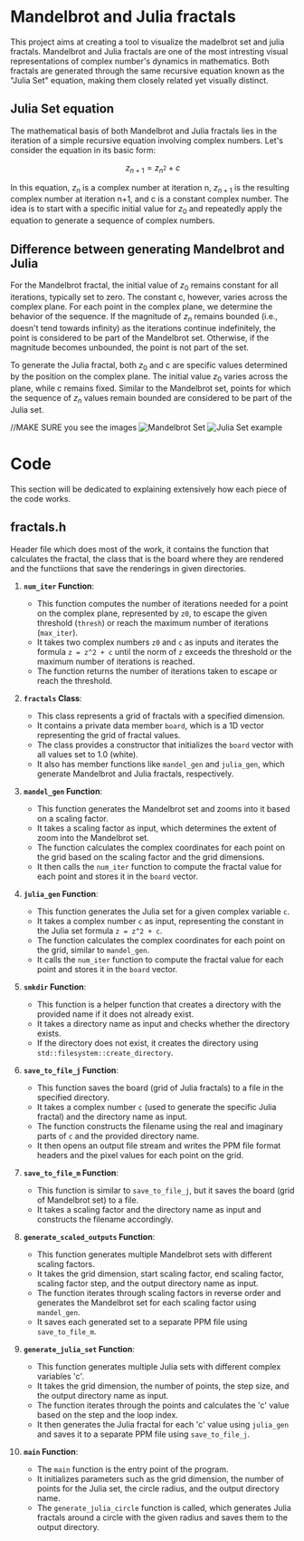 # Mandelbrot and Julia fractals

This project aims at creating a tool to visualize the madelbrot set and julia fractals.
Mandelbrot and Julia fractals are one of the most intresting visual representations of complex number's dynamics in mathematics. Both fractals are generated through the same recursive equation known as the "Julia Set" equation, making them closely related yet visually distinct.

## Julia Set equation

The mathematical basis of both Mandelbrot and Julia fractals lies in the iteration of a simple recursive equation involving complex numbers. Let's consider the equation in its basic form:

$$z_{n+1} = z_{n^{2}} + c$$

In this equation, $z_{n}$ is a complex number at iteration n, $z_{n+1}$ is the resulting complex number at iteration n+1, and c is a constant complex number. The idea is to start with a specific initial value for $z_{0}$ and repeatedly apply the equation to generate a sequence of complex numbers.

## Difference between generating Mandelbrot and Julia

For the Mandelbrot fractal, the initial value of $z_{0}$ remains constant for all iterations, typically set to zero. The constant c, however, varies across the complex plane. For each point in the complex plane, we determine the behavior of the sequence. If the magnitude of $z_{n}$ remains bounded (i.e., doesn't tend towards infinity) as the iterations continue indefinitely, the point is considered to be part of the Mandelbrot set. Otherwise, if the magnitude becomes unbounded, the point is not part of the set.

To generate the Julia fractal, both $z_{0}$ and c are specific values determined by the position on the complex plane. The initial value $z_{0}$ varies across the plane, while c remains fixed. Similar to the Mandelbrot set, points for which the sequence of $z_{n}$ values remain bounded are considered to be part of the Julia set.


//MAKE SURE you see the images
![Mandelbrot Set](https://github.com/Isi2000/EZFRACTALS/blob/main/IMAGES/output_scaling_1.000000.ppm)
![Julia Set example](https://github.com/Isi2000/EZFRACTALS/blob/main/IMAGES/0.350000_0.350000.ppm)


# Code

This section will be dedicated to explaining extensively how each piece of the code works.

## fractals.h

Header file which does most of the work, it contains the function that calculates the fractal, the class that is the board where they are rendered and the functiions that save the renderings in given directories.

1. **`num_iter` Function**:
   - This function computes the number of iterations needed for a point on the complex plane, represented by `z0`, to escape the given threshold (`thresh`) or reach the maximum number of iterations (`max_iter`).
   - It takes two complex numbers `z0` and `c` as inputs and iterates the formula `z = z^2 + c` until the norm of `z` exceeds the threshold or the maximum number of iterations is reached.
   - The function returns the number of iterations taken to escape or reach the threshold.

2. **`fractals` Class**:
   - This class represents a grid of fractals with a specified dimension.
   - It contains a private data member `board`, which is a 1D vector representing the grid of fractal values.
   - The class provides a constructor that initializes the `board` vector with all values set to 1.0 (white).
   - It also has member functions like `mandel_gen` and `julia_gen`, which generate Mandelbrot and Julia fractals, respectively.

3. **`mandel_gen` Function**:
   - This function generates the Mandelbrot set and zooms into it based on a scaling factor.
   - It takes a scaling factor as input, which determines the extent of zoom into the Mandelbrot set.
   - The function calculates the complex coordinates for each point on the grid based on the scaling factor and the grid dimensions.
   - It then calls the `num_iter` function to compute the fractal value for each point and stores it in the `board` vector.

4. **`julia_gen` Function**:
   - This function generates the Julia set for a given complex variable `c`.
   - It takes a complex number `c` as input, representing the constant in the Julia set formula `z = z^2 + c`.
   - The function calculates the complex coordinates for each point on the grid, similar to `mandel_gen`.
   - It calls the `num_iter` function to compute the fractal value for each point and stores it in the `board` vector.

5. **`smkdir` Function**:
   - This function is a helper function that creates a directory with the provided name if it does not already exist.
   - It takes a directory name as input and checks whether the directory exists.
   - If the directory does not exist, it creates the directory using `std::filesystem::create_directory`.

6. **`save_to_file_j` Function**:
   - This function saves the board (grid of Julia fractals) to a file in the specified directory.
   - It takes a complex number `c` (used to generate the specific Julia fractal) and the directory name as input.
   - The function constructs the filename using the real and imaginary parts of `c` and the provided directory name.
   - It then opens an output file stream and writes the PPM file format headers and the pixel values for each point on the grid.

7. **`save_to_file_m` Function**:
   - This function is similar to `save_to_file_j`, but it saves the board (grid of Mandelbrot set) to a file.
   - It takes a scaling factor and the directory name as input and constructs the filename accordingly.

8. **`generate_scaled_outputs` Function**:
   - This function generates multiple Mandelbrot sets with different scaling factors.
   - It takes the grid dimension, start scaling factor, end scaling factor, scaling factor step, and the output directory name as input.
   - The function iterates through scaling factors in reverse order and generates the Mandelbrot set for each scaling factor using `mandel_gen`.
   - It saves each generated set to a separate PPM file using `save_to_file_m`.

9. **`generate_julia_set` Function**:
   - This function generates multiple Julia sets with different complex variables 'c'.
   - It takes the grid dimension, the number of points, the step size, and the output directory name as input.
   - The function iterates through the points and calculates the 'c' value based on the step and the loop index.
   - It then generates the Julia fractal for each 'c' value using `julia_gen` and saves it to a separate PPM file using `save_to_file_j`.

10. **`main` Function**:
    - The `main` function is the entry point of the program.
    - It initializes parameters such as the grid dimension, the number of points for the Julia set, the circle radius, and the output directory name.
    - The `generate_julia_circle` function is called, which generates Julia fractals around a circle with the given radius and saves them to the output directory.


